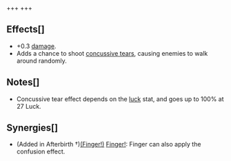 +++
+++

Effects[]
---------


* +0.3 [damage](/wiki/Damage "Damage").
* Adds a chance to shoot [concussive tears](/wiki/Status_Effects#Confusion "Status Effects"), causing enemies to walk around randomly.


Notes[]
-------


* Concussive tear effect depends on the [luck](/wiki/Luck "Luck") stat, and goes up to 100% at 27 Luck.


Synergies[]
-----------


* (Added in Afterbirth †)[(Finger!)](/wiki/Finger! "Finger!") [Finger!](/wiki/Finger! "Finger!"): Finger can also apply the confusion effect.


